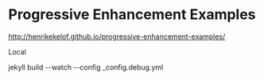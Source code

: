 Progressive Enhancement Examples
================================

http://henrikekelof.github.io/progressive-enhancement-examples/

Local

jekyll build --watch --config _config.debug.yml
